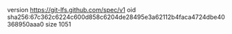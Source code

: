 version https://git-lfs.github.com/spec/v1
oid sha256:67c362c6224c600d858c6204de28495e3a62112b4faca4724dbe40368950aaa0
size 1051
